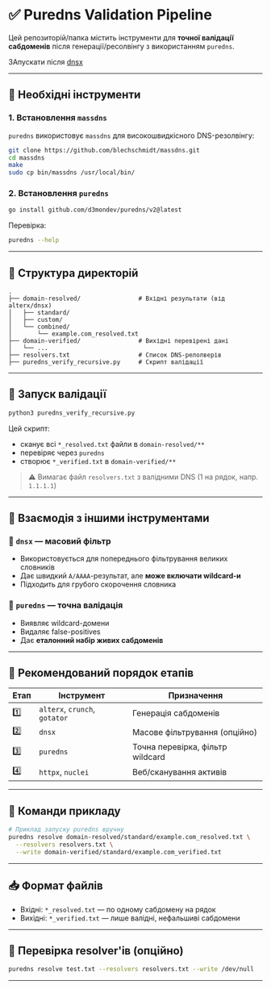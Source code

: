 # ✅ Puredns Validation Pipeline

Цей репозиторій/папка містить інструменти для **точної валідації сабдоменів** після генерації/ресолвінгу з використанням `puredns`.

ЗАпускати після [dnsx](https://github.com/Zavada-Nazarii/usefulCommands/tree/master/scripts/DNS_trickest_resolvers)

---

## 🔧 Необхідні інструменти

### 1. Встановлення `massdns`

`puredns` використовує `massdns` для високошвидкісного DNS-резолвінгу:

```bash
git clone https://github.com/blechschmidt/massdns.git
cd massdns
make
sudo cp bin/massdns /usr/local/bin/
```

### 2. Встановлення `puredns`

```bash
go install github.com/d3mondev/puredns/v2@latest
```

Перевірка:
```bash
puredns --help
```

---

## 📁 Структура директорій

```
.
├── domain-resolved/                # Вхідні результати (від alterx/dnsx)
│   ├── standard/
│   ├── custom/
│   └── combined/
│       └── example.com_resolved.txt
├── domain-verified/                # Вихідні перевірені дані
│   └── ...
├── resolvers.txt                   # Список DNS-релолверів
├── puredns_verify_recursive.py     # Скрипт валідації
```

---

## 🚀 Запуск валідації

```bash
python3 puredns_verify_recursive.py
```

Цей скрипт:
- сканує всі `*_resolved.txt` файли в `domain-resolved/**`
- перевіряє через `puredns`
- створює `*_verified.txt` в `domain-verified/**`

> ⚠️ Вимагає файл `resolvers.txt` з валідними DNS (1 на рядок, напр. `1.1.1.1`)

---

## 🧠 Взаємодія з іншими інструментами

### 📍 `dnsx` — масовий фільтр

- Використовується для попереднього фільтрування великих словників
- Дає швидкий `A/AAAA`-результат, але **може включати wildcard-и**
- Підходить для грубого скорочення словника

### 🧪 `puredns` — точна валідація

- Виявляє wildcard-домени
- Видаляє false-positives
- Дає **еталонний набір живих сабдоменів**

---

## 🧩 Рекомендований порядок етапів

| Етап | Інструмент | Призначення |
|------|------------|-------------|
| 1️⃣  | `alterx`, `crunch`, `gotator` | Генерація сабдоменів |
| 2️⃣  | `dnsx` | Масове фільтрування (опційно) |
| 3️⃣  | `puredns` | Точна перевірка, фільтр wildcard |
| 4️⃣  | `httpx`, `nuclei` | Веб/сканування активів |

---

## 📌 Команди прикладу

```bash
# Приклад запуску puredns вручну
puredns resolve domain-resolved/standard/example.com_resolved.txt \
  --resolvers resolvers.txt \
  --write domain-verified/standard/example.com_verified.txt
```

---

## 📥 Формат файлів

- Вхідні: `*_resolved.txt` — по одному сабдомену на рядок
- Вихідні: `*_verified.txt` — лише валідні, нефальшиві сабдомени

---

## 🧪 Перевірка resolver'ів (опційно)

```bash
puredns resolve test.txt --resolvers resolvers.txt --write /dev/null
```
---
